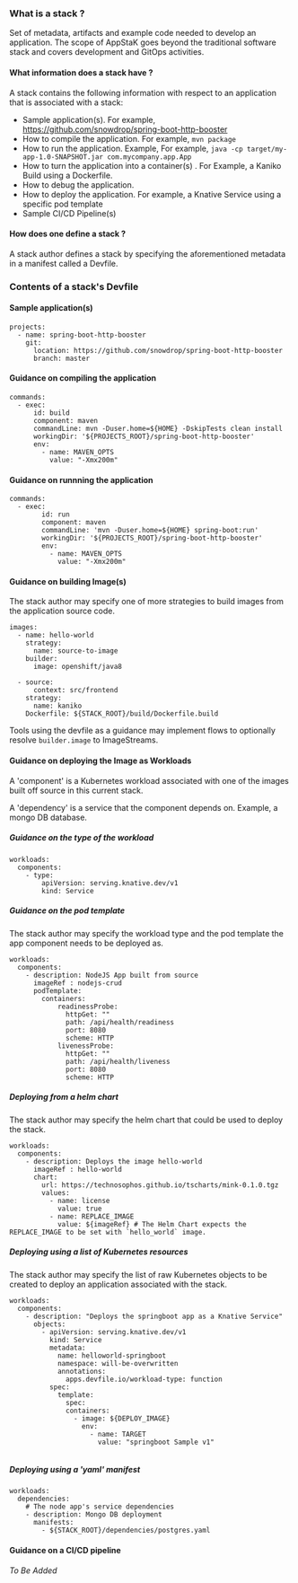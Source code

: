 ### What is a stack ?

Set of metadata, artifacts and example code needed to develop an application. 
The scope of AppStaK goes beyond the traditional software stack and covers development 
and GitOps activities.

#### What information does a stack have ?

A stack contains the following information with respect to an application 
that is associated with a stack:

* Sample application(s). For example, https://github.com/snowdrop/spring-boot-http-booster
* How to compile the application. For example, `mvn package`
* How to run the application. Example, For example, `java -cp target/my-app-1.0-SNAPSHOT.jar com.mycompany.app.App`
* How to turn the application into a container(s) . For Example, a Kaniko Build using a Dockerfile.
* How to debug the application.
* How to deploy the application. For example, a Knative Service using a specific pod template
* Sample CI/CD Pipeline(s)


#### How does one define a stack ?

A stack author defines a stack by specifying the aforementioned metadata in a manifest called 
a Devfile.


### Contents of a stack's Devfile

#### Sample application(s)

```
projects:
  - name: spring-boot-http-booster
    git:
      location: https://github.com/snowdrop/spring-boot-http-booster
      branch: master
```

#### Guidance on compiling the application

```
commands:
  - exec:
      id: build 
      component: maven
      commandLine: mvn -Duser.home=${HOME} -DskipTests clean install
      workingDir: '${PROJECTS_ROOT}/spring-boot-http-booster'
      env:
        - name: MAVEN_OPTS
          value: "-Xmx200m"
```


#### Guidance on runnning the application

```
commands:
  - exec:
        id: run
        component: maven
        commandLine: 'mvn -Duser.home=${HOME} spring-boot:run'
        workingDir: '${PROJECTS_ROOT}/spring-boot-http-booster'
        env:
          - name: MAVEN_OPTS
            value: "-Xmx200m"
```

#### Guidance on building Image(s)

The stack author may specify one of more strategies to build images
from the application source code. 

```
images:
  - name: hello-world
    strategy:
      name: source-to-image
    builder:
      image: openshift/java8

  - source:
      context: src/frontend
    strategy:
      name: kaniko
    Dockerfile: ${STACK_ROOT}/build/Dockerfile.build
```

Tools using the devfile as a guidance may implement flows to optionally resolve `builder.image` to ImageStreams.

#### Guidance on deploying the Image as Workloads

A 'component' is a Kubernetes workload associated with one of the images built off source
in this current stack.

A 'dependency' is a  service that the component depends on. Example, a mongo DB database.

##### Guidance on the type of the workload

```
workloads:
  components:
    - type:
        apiVersion: serving.knative.dev/v1
        kind: Service
```

##### Guidance on the pod template

The stack author may specify the workload type and the pod template
the app component needs to be deployed as.



```
workloads:
  components:
    - description: NodeJS App built from source
      imageRef : nodejs-crud
      podTemplate:
        containers:
            readinessProbe:
              httpGet: ""
              path: /api/health/readiness
              port: 8080
              scheme: HTTP 
            livenessProbe:
              httpGet: ""
              path: /api/health/liveness
              port: 8080
              scheme: HTTP
```

##### Deploying from a helm chart

The stack author may specify the helm chart that could be used to deploy the stack.

```
workloads:
  components:
    - description: Deploys the image hello-world
      imageRef : hello-world
      chart:
        url: https://technosophos.github.io/tscharts/mink-0.1.0.tgz
        values:
          - name: license
            value: true
          - name: REPLACE_IMAGE 
            value: ${imageRef} # The Helm Chart expects the REPLACE_IMAGE to be set with `hello_world` image.
```

##### Deploying using a list of Kubernetes resources

The stack author may specify the list of raw Kubernetes objects to be created to deploy an application
associated with the stack.

```
workloads:
  components:
    - description: "Deploys the springboot app as a Knative Service"
      objects:
        - apiVersion: serving.knative.dev/v1
          kind: Service
          metadata:
            name: helloworld-springboot
            namespace: will-be-overwritten
            annotations:
              apps.devfile.io/workload-type: function
          spec:
            template:
              spec:
              containers:
                - image: ${DEPLOY_IMAGE}
                  env:
                    - name: TARGET
                      value: "springboot Sample v1"
        
```

##### Deploying using a 'yaml' manifest

```
workloads:
  dependencies:
    # The node app's service dependencies
    - description: Mongo DB deployment
      manifests: 
        - ${STACK_ROOT}/dependencies/postgres.yaml
```


#### Guidance on a CI/CD pipeline

_To Be Added_
